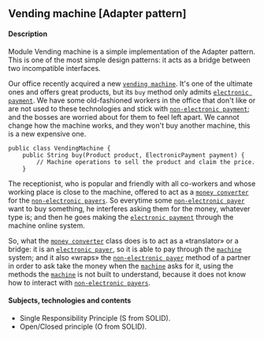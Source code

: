 ## Vending machine \[Adapter pattern]

#### Description

Module Vending machine is a simple implementation of the Adapter pattern. This is one of the most simple
design patterns: it acts as a bridge between two incompatible interfaces.

Our office recently acquired a new [`vending machine`](src/main/java/machine/VendingMachine.java). It's
one of the ultimate ones and offers great products, but its `buy` method only
admits [`electronic payment`](src/main/java/payment/ElectronicPayment.java).
We have some old-fashioned workers in the office that don't like or are not used to these technologies and stick with
[`non-electronic payment`](src/main/java/payment/NonElectronicPayment.java); and the
bosses are worried about for them to feel left apart. We cannot change how the machine works, and they won't
buy another machine, this is a new expensive one.

````
public class VendingMachine {
    public String buy(Product product, ElectronicPayment payment) {
        // Machine operations to sell the product and claim the price.
    }
````

The receptionist, who is popular and friendly with all co-workers and whose working place is close to the machine,
offered to act as a [`money converter`](src/main/java/patient/ImperialUnitsUser.java) for
the [`non-electronic payers`](src/main/java/payment/NonElectronicPayment.java).
So everytime some [`non-electronic payer`](src/main/java/payment/NonElectronicPayment.java) want to buy something,
he interferes asking them for the money, whatever type is; and then he goes making
the [`electronic payment`](src/main/java/payment/ElectronicPayment.java)
through the machine online system.

So, what the [`money converter`](src/main/java/patient/ImperialUnitsUser.java) class does is to act as a «translator»
or a bridge: it is an [`electronic payer`](src/main/java/payment/ElectronicPayment.java), so it is able to pay through
the [`machine`](src/main/java/machine/VendingMachine.java) system;
and it also «wraps» the [`non-electronic payer`](src/main/java/payment/NonElectronicPayment.java) method of a partner
in order to ask take the money when the [`machine`](src/main/java/machine/VendingMachine.java) asks for it,
using the methods the [`machine`](src/main/java/machine/VendingMachine.java) is not
built to understand, because it does not know how to interact
with [`non-electronic payers`](src/main/java/payment/NonElectronicPayment.java).

#### Subjects, technologies and contents

- Single Responsibility Principle (S from SOLID).
- Open/Closed principle (O from SOLID).